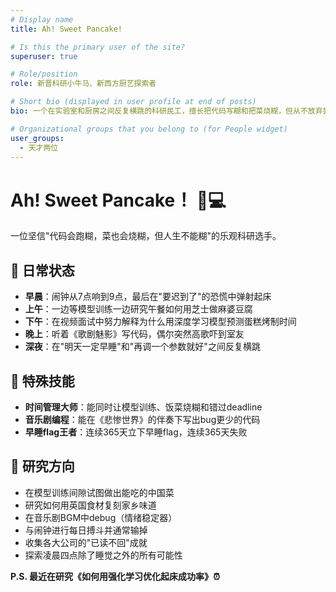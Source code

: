 ```yaml
---
# Display name
title: Ah! Sweet Pancake!

# Is this the primary user of the site?
superuser: true

# Role/position
role: 新晋科研小牛马、新西方厨艺探索者

# Short bio (displayed in user profile at end of posts)
bio: 一个在实验室和厨房之间反复横跳的科研民工，擅长把代码写糊和把菜烧糊，但从不放弃尝试。

# Organizational groups that you belong to (for People widget)
user_groups:
  - 天才两位
---
```


# Ah! Sweet Pancake！ 🍳💻

一位坚信"代码会跑糊，菜也会烧糊，但人生不能糊"的乐观科研选手。

## 🎯 日常状态

- **早晨**：闹钟从7点响到9点，最后在"要迟到了"的恐慌中弹射起床
- **上午**：一边等模型训练一边研究午餐如何用芝士做麻婆豆腐
- **下午**：在视频面试中努力解释为什么用深度学习模型预测蛋糕烤制时间
- **晚上**：听着《歌剧魅影》写代码，偶尔突然高歌吓到室友
- **深夜**：在"明天一定早睡"和"再调一个参数就好"之间反复横跳

## 🌟 特殊技能

- **时间管理大师**：能同时让模型训练、饭菜烧糊和错过deadline
- **音乐剧编程**：能在《悲惨世界》的伴奏下写出bug更少的代码
- **早睡flag王者**：连续365天立下早睡flag，连续365天失败


## 🔎 研究方向

- 在模型训练间隙试图做出能吃的中国菜
- 研究如何用英国食材复刻家乡味道
- 在音乐剧BGM中debug（情绪稳定器）
- 与闹钟进行每日搏斗并通常输掉
- 收集各大公司的"已读不回"成就
- 探索凌晨四点除了睡觉之外的所有可能性

**P.S. 最近在研究《如何用强化学习优化起床成功率》⏰**